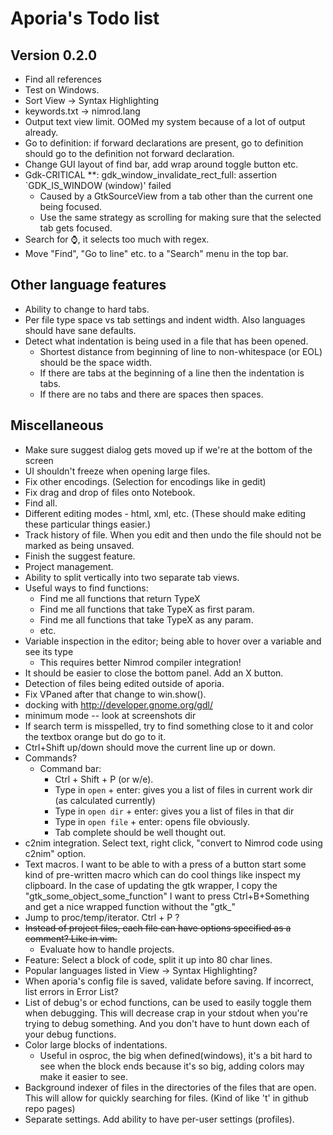 # Aporia's Todo list

## Version 0.2.0

* Find all references
* Test on Windows.
* Sort View -> Syntax Highlighting
* keywords.txt -> nimrod.lang
* Output text view limit. OOMed my system because of a lot of output already.
* Go to definition: if forward declarations are present, go to definition should go to the definition not forward declaration.
* Change GUI layout of find bar, add wrap around toggle button etc.
* Gdk-CRITICAL **: gdk_window_invalidate_rect_full: assertion `GDK_IS_WINDOW (window)' failed
  * Caused by a GtkSourceView from a tab other than the current one being focused.
  * Use the same strategy as scrolling for making sure that the selected tab gets focused.
* Search for ⌚, it selects too much with regex.
* Move "Find", "Go to line" etc. to a "Search" menu in the top bar.

## Other language features
* Ability to change to hard tabs.
* Per file type space vs tab settings and indent width. Also languages should have
  sane defaults.
* Detect what indentation is being used in a file that has been opened.
  * Shortest distance from beginning of line to non-whitespace (or EOL) should
    be the space width.
  * If there are tabs at the beginning of a line then the indentation is tabs.
  * If there are no tabs and there are spaces then spaces.

## Miscellaneous

* Make sure suggest dialog gets moved up if we're at the bottom of the screen
* UI shouldn't freeze when opening large files.
* Fix other encodings. (Selection for encodings like in gedit)
* Fix drag and drop of files onto Notebook.
* Find all.
* Different editing modes - html, xml, etc. (These should make editing these particular things easier.)
* Track history of file. When you edit and then undo the file should not be marked as being unsaved.
* Finish the suggest feature.
* Project management.
* Ability to split vertically into two separate tab views.
* Useful ways to find functions:
  * Find me all functions that return TypeX
  * Find me all functions that take TypeX as first param.
  * Find me all functions that take TypeX as any param.
  * etc.
* Variable inspection in the editor; being able to hover over a variable and see its type
  * This requires better Nimrod compiler integration!
* It should be easier to close the bottom panel. Add an X button.
* Detection of files being edited outside of aporia.
* Fix VPaned after that change to win.show().
* docking with http://developer.gnome.org/gdl/
* minimum mode -- look at screenshots dir
* If search term is misspelled, try to find something close to it and color
  the textbox orange but do go to it.
* Ctrl+Shift up/down should move the current line up or down.
* Commands?
  * Command bar:
    * Ctrl + Shift + P (or w/e).
    * Type in ``open`` + enter: gives you a list of files in current work dir (as calculated currently)
    * Type in ``open dir`` + enter: gives you a list of files in that dir
    * Type in ``open file`` + enter: opens file obviously.
    * Tab complete should be well thought out.
* c2nim integration. Select text, right click, "convert to Nimrod code using c2nim" option.
* Text macros. I want to be able to with a press of a button start some kind of
  pre-written macro which can do cool things like inspect my clipboard. In the case
  of updating the gtk wrapper, I copy the "gtk_some_object_some_function" I want
  to press Ctrl+B+Something and get a nice wrapped function without the "gtk_"
* Jump to proc/temp/iterator. Ctrl + P ?
* <del>Instead of project files, each file can have options specified as a comment?
  Like in vim.</del>
  * Evaluate how to handle projects.
* Feature: Select a block of code, split it up into 80 char lines.
* Popular languages listed in View -> Syntax Highlighting?
* When aporia's config file is saved, validate before saving. If incorrect, list errors in Error List?
* List of debug's or echod functions, can be used to easily toggle them when debugging. This will decrease crap in your stdout when you're trying to debug something. And you don't have to hunt down each of your debug functions.
* Color large blocks of indentations.
  * Useful in osproc, the big when defined(windows), it's a bit hard to see when the block ends because it's so big, adding colors may make it easier to see.
* Background indexer of files in the directories of the files that are open. This will allow for quickly searching for files. (Kind of like 't' in github repo pages)
* Separate settings. Add ability to have per-user settings (profiles).